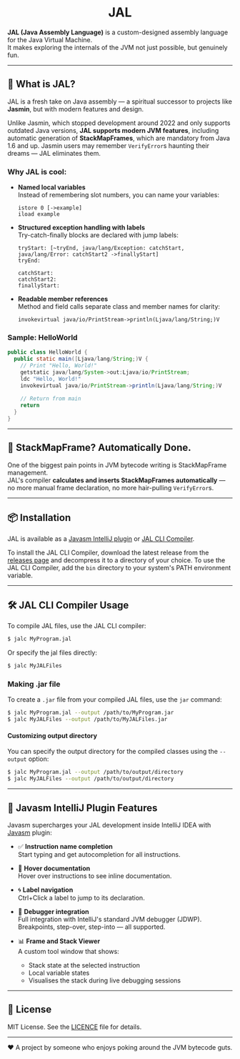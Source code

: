 <div align="center">
  <h1>JAL</h1>
</div>

**JAL (Java Assembly Language)**  is a custom-designed assembly language for the Java Virtual Machine.  
It makes exploring the internals of the JVM not just possible, but genuinely fun.

---

## 🚀 What is JAL?

JAL is a fresh take on Java assembly — a spiritual successor to projects like **Jasmin**, but with modern features and design.

Unlike Jasmin, which stopped development around 2022 and only supports outdated Java versions, **JAL supports modern JVM features**, including automatic generation of **StackMapFrames**, which are mandatory from Java 1.6 and up. Jasmin users may remember `VerifyError`s haunting their dreams — JAL eliminates them.

### Why JAL is cool:

- **Named local variables**  
  Instead of remembering slot numbers, you can name your variables:
  ```
  istore 0 [->example]  
  iload example
  ```
- **Structured exception handling with labels**  
  Try-catch-finally blocks are declared with jump labels:
  ```
  tryStart: [~tryEnd, java/lang/Exception: catchStart, java/lang/Error: catchStart2 ->finallyStart]  
  tryEnd:  
    
  catchStart:  
  catchStart2:  
  finallyStart:
   ```

- **Readable member references**  
  Method and field calls separate class and member names for clarity:
  ```
  invokevirtual java/io/PrintStream->println(Ljava/lang/String;)V
  ```

### Sample: HelloWorld

```java
public class HelloWorld {
  public static main([Ljava/lang/String;)V {
    // Print "Hello, World!"
    getstatic java/lang/System->out:Ljava/io/PrintStream;
    ldc "Hello, World!"
    invokevirtual java/io/PrintStream->println(Ljava/lang/String;)V
    
    // Return from main
    return
  }
}
```

---

## 🧠 StackMapFrame? Automatically Done.

One of the biggest pain points in JVM bytecode writing is StackMapFrame management.  
JAL's compiler **calculates and inserts StackMapFrames automatically** — no more manual frame declaration, no more hair-pulling `VerifyError`s.

---

## 📦 Installation

JAL is available as a [Javasm IntelliJ plugin](https://plugins.jetbrains.com/plugin/27944-javasm)
or [JAL CLI Compiler](https://github.com/PeyaPeyaPeyang/LangJAL/releases).

To install the JAL CLI Compiler, download the latest release from the [releases page](https://github.com/PeyaPeyaPeyang/LangJAL/releases)
and decompress it to a directory of your choice.
To use the JAL CLI Compiler, add the `bin` directory to your system's PATH environment variable.

---

## 🛠️ JAL CLI Compiler Usage

To compile JAL files, use the JAL CLI compiler:

```bash
$ jalc MyProgram.jal
```

Or specify the jal files directly:

```bash
$ jalc MyJALFiles
```

### Making .jar file

To create a `.jar` file from your compiled JAL files, use the `jar` command:

```bash
$ jalc MyProgram.jal --output /path/to/MyProgram.jar
$ jalc MyJALFiles --output /path/to/MyJALFiles.jar
```

#### Customizing output directory

You can specify the output directory for the compiled classes using the `--output` option:

```bash
$ jalc MyProgram.jal --output /path/to/output/directory
$ jalc MyJALFiles --output /path/to/output/directory
```

---

## 🔌 Javasm IntelliJ Plugin Features

Javasm supercharges your JAL development inside IntelliJ IDEA with [Javasm](https://plugins.jetbrains.com/plugin/27944-javasm) plugin:

- ✅ **Instruction name completion**  
  Start typing and get autocompletion for all instructions.

- 📄 **Hover documentation**  
  Hover over instructions to see inline documentation.

- 🌀 **Label navigation**  
  Ctrl+Click a label to jump to its declaration.

- 🐞 **Debugger integration**  
  Full integration with IntelliJ's standard JVM debugger (JDWP).  
  Breakpoints, step-over, step-into — all supported.

- 📊 **Frame and Stack Viewer**   
  A custom tool window that shows:
  - Stack state at the selected instruction
  - Local variable states
  - Visualises the stack during live debugging sessions

---

## 📄 License

MIT License. See the [LICENCE](./LICENCE) file for details.

---

❤️ A project by someone who enjoys poking around the JVM bytecode guts.
